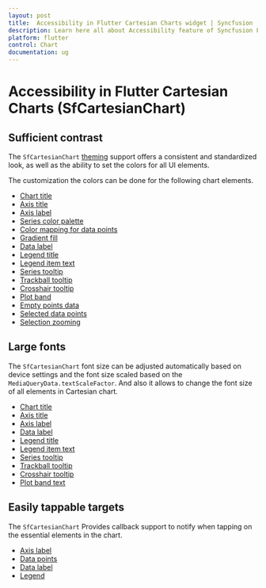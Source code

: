 ```yaml
---
layout: post
title:  Accessibility in Flutter Cartesian Charts widget | Syncfusion 
description: Learn here all about Accessibility feature of Syncfusion Flutter Cartesian Charts (SfCartesianChart) widget and more.
platform: flutter
control: Chart
documentation: ug
---
```


# Accessibility in Flutter Cartesian Charts (SfCartesianChart)

## Sufficient contrast

The `SfCartesianChart` [theming](https://help.syncfusion.com/flutter/themes/themes) support offers a consistent and standardized look, as well as the ability to set the colors for all UI elements.

The customization the colors can be done for the following chart elements.
* [Chart title](https://help.syncfusion.com/flutter/cartesian-charts/chart-title)
* [Axis title](https://help.syncfusion.com/flutter/cartesian-charts/axis-customization#axis-title)
* [Axis label](https://help.syncfusion.com/flutter/cartesian-charts/axis-customization#axis-label-customization)
* [Series color palette](https://help.syncfusion.com/flutter/cartesian-charts/series-customization#color-palette)
* [Color mapping for data points](https://help.syncfusion.com/flutter/cartesian-charts/series-customization#color-mapping-for-data-points)
* [Gradient fill](https://help.syncfusion.com/flutter/cartesian-charts/series-customization#gradient-fill)
* [Data label](https://help.syncfusion.com/flutter/cartesian-charts/marker-datalabel#data-label)
* [Legend title](https://help.syncfusion.com/flutter/cartesian-charts/legend#legend-title)
* [Legend item text](https://help.syncfusion.com/flutter/cartesian-charts/legend#customizing-legend)
* [Series tooltip](https://help.syncfusion.com/flutter/cartesian-charts/tooltip#customizing-the-appearance)
* [Trackball tooltip](https://help.syncfusion.com/flutter/cartesian-charts/trackball-crosshair#trackball)
* [Crosshair tooltip](https://help.syncfusion.com/flutter/cartesian-charts/trackball-crosshair#show-axis-tooltip)
* [Plot band](https://help.syncfusion.com/flutter/cartesian-charts/axis-customization#plot-bands)
* [Empty points data](https://help.syncfusion.com/flutter/cartesian-charts/series-customization#empty-point-customization)
* [Selected data points](https://help.syncfusion.com/flutter/cartesian-charts/selection#customizing-the-segments)
* [Selection zooming](https://help.syncfusion.com/flutter/cartesian-charts/zoom-pan#selection-zooming)

## Large fonts

The `SfCartesianChart` font size can be adjusted automatically based on device settings and the font size scaled based on the `MediaQueryData.textScaleFactor`. And also it allows to change the font size of all elements in Cartesian chart.
* [Chart title](https://help.syncfusion.com/flutter/cartesian-charts/chart-title)
* [Axis title](https://help.syncfusion.com/flutter/cartesian-charts/axis-customization#axis-title)
* [Axis label](https://help.syncfusion.com/flutter/cartesian-charts/axis-customization#axis-label-customization)
* [Data label](https://help.syncfusion.com/flutter/cartesian-charts/marker-datalabel#data-label)
* [Legend title](https://help.syncfusion.com/flutter/cartesian-charts/legend#legend-title)
* [Legend item text](https://help.syncfusion.com/flutter/cartesian-charts/legend#customizing-legend)
* [Series tooltip](https://help.syncfusion.com/flutter/cartesian-charts/tooltip#customizing-the-appearance)
* [Trackball tooltip](https://help.syncfusion.com/flutter/cartesian-charts/trackball-crosshair#trackball)
* [Crosshair tooltip](https://help.syncfusion.com/flutter/cartesian-charts/trackball-crosshair#show-axis-tooltip)
* [Plot band text](https://help.syncfusion.com/flutter/cartesian-charts/axis-customization#plot-bands)

## Easily tappable targets

The `SfCartesianChart` Provides callback support to notify when tapping on the essential elements in the chart.
* [Axis label](https://help.syncfusion.com/flutter/cartesian-charts/callbacks#onaxislabeltapped)
* [Data points](https://help.syncfusion.com/flutter/cartesian-charts/callbacks#onpointtapped)
* [Data label](https://help.syncfusion.com/flutter/cartesian-charts/callbacks#ondatalabeltapped)
* [Legend](https://help.syncfusion.com/flutter/cartesian-charts/callbacks#onlegendtapped)